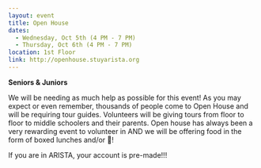 ```yaml
---
layout: event
title: Open House
dates:
  - Wednesday, Oct 5th (4 PM - 7 PM)
  - Thursday, Oct 6th (4 PM - 7 PM)
location: 1st Floor
link: http://openhouse.stuyarista.org
---
```

**Seniors & Juniors**

We will be needing as much help as possible for this event! As you may expect or even remember, thousands of people come to Open House and will be requiring tour guides. Volunteers will be giving tours from floor to floor to middle schoolers and their parents. Open house has always been a very rewarding event to volunteer in AND we will be offering food in the form of boxed lunches and/or 🍕!

If you are in ARISTA, your account is pre-made!!!
